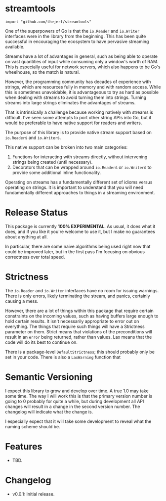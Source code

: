 streamtools
===========

    import "github.com/thejerf/streamtools"

One of the superpowers of Go is that the `io.Reader` and `io.Writer`
interfaces were in the library from the beginning. This has been quite
successful in encouraging the ecosystem to have pervasive streaming
available.

Streams have a lot of advantages in general, such as being able to operate
on vast quantities of input while consuming only a window's worth of
RAM. This is especially useful for network servers, which also happens to
be Go's wheelhouse, so the match is natural.

However, the programming community has decades of experience with strings,
which are resources fully in memory and with random access. While this is
sometimes unavoidable, it is advantageous to try as hard as possible when
dealing with streams to avoid turning them into strings. Turning streams
into large strings eliminates the advantages of streams.

That is intrinsically a challenge because working natively with streams is
difficult. I've seen some attempts to port other string APIs into Go, but
it would be preferable to have native support for readers and writers.

The purpose of this library is to provide native stream support based on
`io.Reader`s and `io.Writer`s.

This native support can be broken into two main categories:

1. Functions for interacting with streams directly, without intervening
   strings being created (until necessary).
2. Decorators that can be wrapped around `io.Reader`s or `io.Writer`s to
   provide some additional inline functionality.

Operating on streams has a fundamentally different set of idioms versus
operating on strings. It is important to understand that you will need
fundamentally different approaches to things in a streaming environment.

Release Status
==============

This package is currently **100% EXPERIMENTAL**. As usual, it does what it
does, and if you like it you're welcome to use it, but I make no guarantees
about anything at all.

In particular, there are some naive algorithms being used right now that
could be improved later, but in the first pass I'm focusing on obvious
correctness over total speed.

Strictness
==========

The `io.Reader` and `io.Writer` interfaces have no room for issuing
warnings. There is only errors, likely terminating the stream, and panics,
certainly causing a mess.

However, there are a lot of things within this package that require certain
constraints on the incoming values, such as having buffers large enough to
hold certain results. It isn't necessarily appropriate to error out on
everything. The things that require such things will have a Strictness
parameter on them. Strict means that violations of the preconditions will
result in an `error` being returned, rather than values. Lax means that the
code will do its best to continue on.

There is a package-level `DefaultStrictness`; this should probably only be
set in your code. There is also a `LaxWarning` function that 

Semantic Versioning
===================

I expect this library to grow and develop over time. A true 1.0 may take
some time. The way I will work this is that the primary version number is
going to 0 probably for quite a while, but during development all API
changes will result in a change in the second version number. The changelog
will indicate what the change is.

I especially expect that it will take some development to reveal what the
naming scheme should be.

Features
========

* TBD.

Changelog
=========

* v0.0.1: Initial release.
